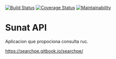 [![Build Status](https://travis-ci.org/searchpe/searchpe.svg?branch=master)](https://travis-ci.org/searchpe/searchpe)
[![Coverage Status](https://coveralls.io/repos/github/searchpe/searchpe/badge.svg?branch=master)](https://coveralls.io/github/searchpe/searchpe?branch=master)
[![Maintainability](https://sonarcloud.io/api/project_badges/measure?project=searchpe&metric=alert_status)](https://sonarcloud.io/dashboard?id=searchpe)

# Sunat API
Aplicacion que propociona consulta ruc.

https://searchpe.gitbook.io/searchpe/

